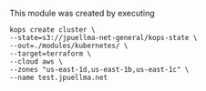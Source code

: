 This module was created by executing
```apacheconfig
kops create cluster \
--state=s3://jpuellma-net-general/kops-state \
--out=./modules/kubernetes/ \
--target=terraform \
--cloud aws \
--zones "us-east-1d,us-east-1b,us-east-1c" \
--name test.jpuellma.net
```